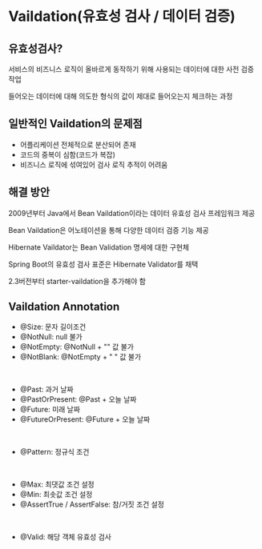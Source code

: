 # Vaildation(유효성 검사 / 데이터 검증)

## 유효성검사?

서비스의 비즈니스 로직이 올바르게 동작하기 위해 사용되는 데이터에 대한 사전 검증 작업

들어오는 데이터에 대해 의도한 형식의 값이 제대로 들어오는지 체크하는 과정

## 일반적인 Vaildation의 문제점

- 어플리케이션 전체적으로 분산되어 존재
- 코드의 중복이 심함(코드가 복잡)
- 비즈니스 로직에 섞여있어 검사 로직 추적이 어려움

## 해결 방안

2009년부터 Java에서 Bean Vaildation이라는 데이터 유효성 검사 프레임워크 제공

Bean Vaildation은 어노테이션을 통해 다양한 데이터 검증 기능 제공

Hibernate Vaildator는 Bean Validation 명세에 대한 구현체

Spring Boot의 유효성 검사 표준은 Hibernate Validator를 채택

2.3버전부터 starter-vaildation을 추가해야 함

## Vaildation Annotation

- @Size: 문자 길이조건
- @NotNull: null 불가
- @NotEmpty: @NotNull + "" 값 불가
- @NotBlank: @NotEmpty + " " 값 불가

</br>

- @Past: 과거 날짜
- @PastOrPresent: @Past + 오늘 날짜
- @Future: 미래 날짜
- @FutureOrPresent: @Future + 오늘 날짜

</br>

- @Pattern: 정규식 조건

</br>

- @Max: 최댓값 조건 설정
- @Min: 최솟값 조건 설정
- @AssertTrue / AssertFalse: 참/거짓 조건 설정

</br>

- @Valid: 해당 객체 유효성 검사
